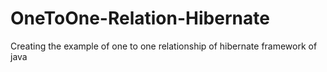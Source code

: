 # OneToOne-Relation-Hibernate
Creating the example of one to one relationship of hibernate framework of java

